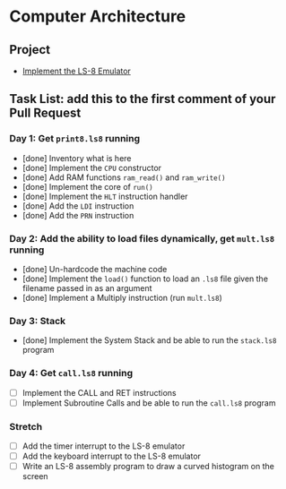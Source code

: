 # Computer Architecture

## Project

* [Implement the LS-8 Emulator](ls8/)

## Task List: add this to the first comment of your Pull Request

### Day 1: Get `print8.ls8` running

- [done] Inventory what is here
- [done] Implement the `CPU` constructor
- [done] Add RAM functions `ram_read()` and `ram_write()`
- [done] Implement the core of `run()`
- [done] Implement the `HLT` instruction handler
- [done] Add the `LDI` instruction
- [done] Add the `PRN` instruction

### Day 2: Add the ability to load files dynamically, get `mult.ls8` running

- [done] Un-hardcode the machine code
- [done] Implement the `load()` function to load an `.ls8` file given the filename
      passed in as an argument
- [done] Implement a Multiply instruction (run `mult.ls8`)

### Day 3: Stack

- [done] Implement the System Stack and be able to run the `stack.ls8` program

### Day 4: Get `call.ls8` running

- [ ] Implement the CALL and RET instructions
- [ ] Implement Subroutine Calls and be able to run the `call.ls8` program

### Stretch

- [ ] Add the timer interrupt to the LS-8 emulator
- [ ] Add the keyboard interrupt to the LS-8 emulator
- [ ] Write an LS-8 assembly program to draw a curved histogram on the screen
